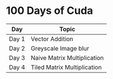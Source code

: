 # 100 Days of Cuda

| Day   | Topic |
| ----- | ----- |
| Day 1 | Vector Addition |
| Day 2 | Greyscale Image blur |
| Day 3 | Naive Matrix Multiplication |
| Day 4 | Tiled Matrix Multiplication |